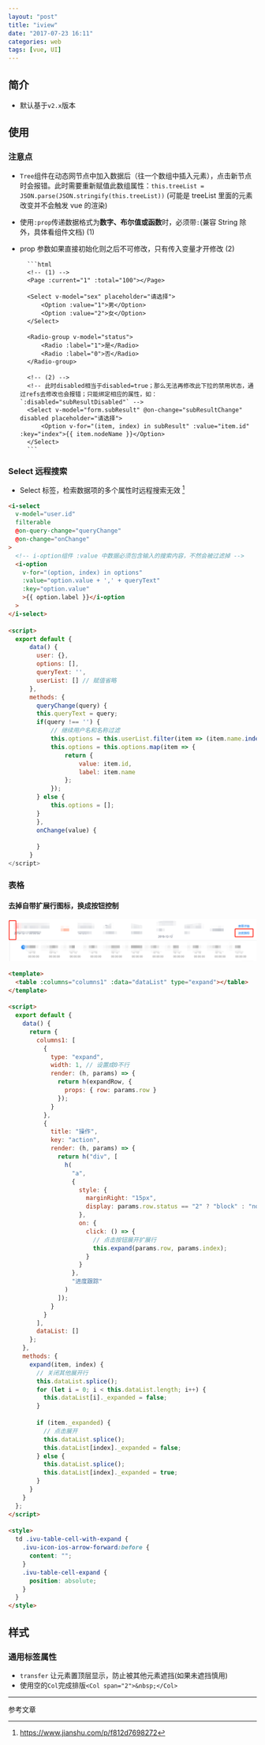 ```yaml
---
layout: "post"
title: "iview"
date: "2017-07-23 16:11"
categories: web
tags: [vue, UI]
---
```


## 简介

- 默认基于`v2.x`版本

## 使用

### 注意点

- `Tree`组件在动态网节点中加入数据后（往一个数组中插入元素），点击新节点时会报错。此时需要重新赋值此数组属性：`this.treeList = JSON.parse(JSON.stringify(this.treeList))` (可能是 treeList 里面的元素改变并不会触发 vue 的渲染)
- 使用`:prop`传递数据格式为**数字、布尔值或函数**时，必须带`:`(兼容 String 除外，具体看组件文档) (1)
- prop 参数如果直接初始化则之后不可修改，只有传入变量才开修改 (2)

      	```html
      	<!-- (1) -->
      	<Page :current="1" :total="100"></Page>

      	<Select v-model="sex" placeholder="请选择">
      		<Option :value="1">男</Option>
      		<Option :value="2">女</Option>
      	</Select>

      	<Radio-group v-model="status">
      		<Radio :label="1">是</Radio>
      		<Radio :label="0">否</Radio>
      	</Radio-group>

      	<!-- (2) -->
      	<!-- 此时disabled相当于disabled=true；那么无法再修改此下拉的禁用状态，通过refs去修改也会报错；只能绑定相应的属性，如：`:disabled="subResultDisabled"` -->
      	<Select v-model="form.subResult" @on-change="subResultChange" disabled placeholder="请选择">
      		<Option v-for="(item, index) in subResult" :value="item.id" :key="index">{{ item.nodeName }}</Option>
      	</Select>
      	```

### Select 远程搜索

- Select 标签，检索数据项的多个属性时远程搜索无效 [^1]

```html
<i-select
  v-model="user.id"
  filterable
  @on-query-change="queryChange"
  @on-change="onChange"
>
  <!-- i-option组件 :value 中数据必须包含输入的搜索内容，不然会被过滤掉 -->
  <i-option
    v-for="(option, index) in options"
    :value="option.value + ',' + queryText"
    :key="option.value"
    >{{ option.label }}</i-option
  >
</i-select>

<script>
  export default {
      data() {
        user: {},
        options: [],
        queryText: '',
        userList: [] // 赋值省略
      },
      methods: {
        queryChange(query) {
        this.queryText = query;
        if(query !== '') {
            // 继续用户名和名称过滤
            this.options = this.userList.filter(item => (item.name.indexOf(query) > -1 || item.username.indexOf(query) > -1))
            this.options = this.options.map(item => {
                return {
                    value: item.id,
                    label: item.name
                };
            });
        } else {
            this.options = [];
        }
        },
        onChange(value) {

        }
      }
</script>
```

### 表格

#### 去掉自带扩展行图标，换成按钮控制

![iview-expand.png](/data/images/web/iview-expand.png)

```html
<template>
  <table :columns="columns1" :data="dataList" type="expand"></table>
</template>

<script>
  export default {
    data() {
      return {
        columns1: [
          {
            type: "expand",
            width: 1, // 设置成0不行
            render: (h, params) => {
              return h(expandRow, {
                props: { row: params.row }
              });
            }
          },
          {
            title: "操作",
            key: "action",
            render: (h, params) => {
              return h("div", [
                h(
                  "a",
                  {
                    style: {
                      marginRight: "15px",
                      display: params.row.status == "2" ? "block" : "none"
                    },
                    on: {
                      click: () => {
                        // 点击按钮展开扩展行
                        this.expand(params.row, params.index);
                      }
                    }
                  },
                  "进度跟踪"
                )
              ]);
            }
          }
        ],
        dataList: []
      };
    },
    methods: {
      expand(item, index) {
        // 关闭其他展开行
        this.dataList.splice();
        for (let i = 0; i < this.dataList.length; i++) {
          this.dataList[i]._expanded = false;
        }

        if (item._expanded) {
          // 点击展开
          this.dataList.splice();
          this.dataList[index]._expanded = false;
        } else {
          this.dataList.splice();
          this.dataList[index]._expanded = true;
        }
      }
    }
  };
</script>

<style>
  td .ivu-table-cell-with-expand {
    .ivu-icon-ios-arrow-forward:before {
      content: "";
    }
    .ivu-table-cell-expand {
      position: absolute;
    }
  }
</style>
```

## 样式

### 通用标签属性

- `transfer` 让元素置顶层显示，防止被其他元素遮挡(如果未遮挡慎用)
- 使用空的`Col`完成排版`<Col span="2">&nbsp;</Col>`

---

参考文章

[^1]: https://www.jianshu.com/p/f812d7698272
